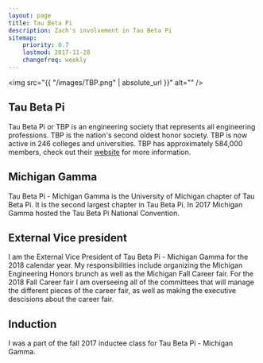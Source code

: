 ```yaml
---
layout: page
title: Tau Beta Pi
description: Zach's involvement in Tau Beta Pi
sitemap:
    priority: 0.7
    lastmod: 2017-11-28
    changefreq: weekly
---
```

<span class="image right"><img src="{{ "/images/TBP.png" | absolute_url }}" alt="" /></span>
## Tau Beta Pi
Tau Beta Pi or TBP is an engineering society that represents all engineering professions. TBP is the nation's second oldest honor society.
TBP is now active in 246 colleges and universities. TBP has approximately 584,000 members, check out their <a href = "https://www.tbp.org/home.cfm">website</a> for more information.

## Michigan Gamma
Tau Beta Pi - Michigan Gamma is the University of Michigan chapter of Tau Beta Pi. It is the second largest chapter in Tau Beta Pi. In 2017 Michigan Gamma hosted the Tau Beta Pi National Convention.

## External Vice president
I am the External Vice President of Tau Beta Pi - Michigan Gamma for the 2018 calendar year. My responsibilities include organizing the Michigan Engineering Honors brunch as well as the Michigan Fall Career fair. For the 2018 Fall Career fair I am overseeing all of the committees that will manage the different pieces of the career fair, as well as making the executive descisions about the career fair.

## Induction
I was a part of the fall 2017 inductee class for Tau Beta Pi - Michigan Gamma.
